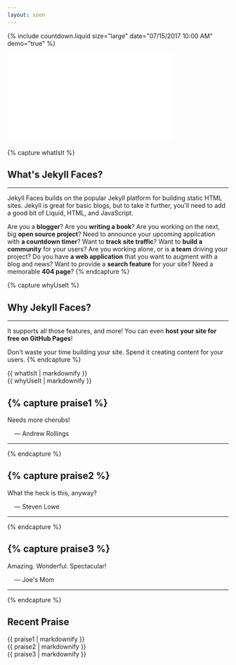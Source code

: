 ```yaml
---
layout: soon
---
```


{% include countdown.liquid size="large" date="07/15/2017 10:00 AM" demo="true" %}

<div class="container soon">
  <img alt="we're about to make a splash!" src="images/make-a-splash-text.png" />
</div>

{% capture whatIsIt %}
## What's Jekyll Faces?

---

Jekyll Faces builds on the popular Jekyll platform for building static HTML sites.
Jekyll is great for basic blogs, but to take it further, you'll need to add a good bit of 
Liquid, HTML, and JavaScript.

Are you a **blogger**? Are you **writing a book**? 
Are you working on the next, big **open source project**?
Need to announce your upcoming application with **a countdown timer**?
Want to **track site traffic**? Want to **build a community** for your users?
Are you working alone, or is **a team** driving your project?
Do you have **a web application** that you want to augment with a blog and news?
Want to provide a **search feature** for your site? Need a memorable **404 page**?
{% endcapture %}

{% capture whyUseIt %}
## Why Jekyll Faces?

---

It supports all those features, and more! You can even **host your site for free on GitHub Pages**!

Don't waste your time building your site. Spend it creating content for your users.
{% endcapture %}

<div class="container">
  <div class="row">
    <div class="col-md-8">{{ whatIsIt | markdownify }}</div>
    <div class="col-md-4">{{ whyUseIt | markdownify }}</div>
  </div>
</div>

{% capture praise1 %}
---

<i class="fa fa-quote-right"></i> Needs more cherubs!

&nbsp; &nbsp; &mdash; Andrew Rollings

---
{% endcapture %}

{% capture praise2 %}
---

<i class="fa fa-quote-right"></i> What the heck is this, anyway?

&nbsp; &nbsp; &mdash; Steven Lowe

---
{% endcapture %}

{% capture praise3 %}
---

<i class="fa fa-quote-right"></i> Amazing. Wonderful. Spectacular!

&nbsp; &nbsp; &mdash; Joe's Mom

---
{% endcapture %}

<div class="container">
  <div class="row">
    <div class="col-md-12"><h2>Recent Praise</h2></div>
  </div>
  <div class="row">
    <div class="col-md-4">{{ praise1 | markdownify }}</div>
    <div class="col-md-4">{{ praise2 | markdownify }}</div>
    <div class="col-md-4">{{ praise3 | markdownify }}</div>
  </div>
</div>
